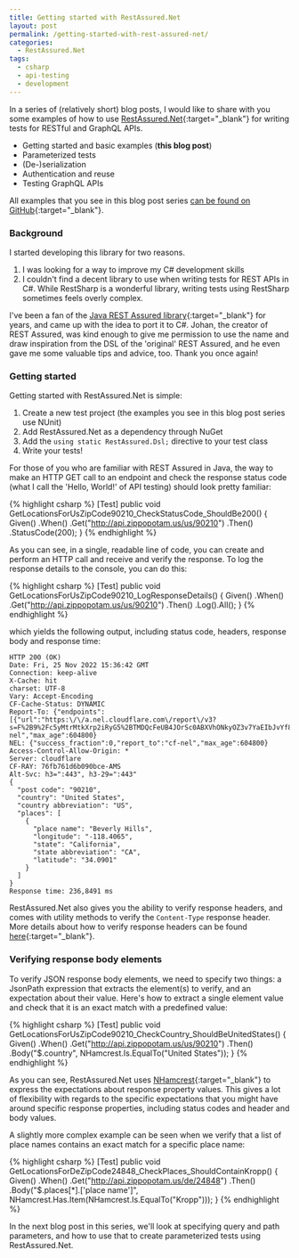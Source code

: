 ```yaml
---
title: Getting started with RestAssured.Net
layout: post
permalink: /getting-started-with-rest-assured-net/
categories:
  - RestAssured.Net
tags:
  - csharp
  - api-testing
  - development
---
```

In a series of (relatively short) blog posts, I would like to share with you some examples of how to use [RestAssured.Net](https://github.com/basdijkstra/rest-assured-net){:target="_blank"} for writing tests for RESTful and GraphQL APIs.

* Getting started and basic examples (**this blog post**)
* Parameterized tests
* (De-)serialization
* Authentication and reuse
* Testing GraphQL APIs

All examples that you see in this blog post series [can be found on GitHub](https://github.com/basdijkstra/rest-assured-net-examples){:target="_blank"}.

### Background
I started developing this library for two reasons.

1. I was looking for a way to improve my C# development skills
2. I couldn't find a decent library to use when writing tests for REST APIs in C#. While RestSharp is a wonderful library, writing tests using RestSharp sometimes feels overly complex.

I've been a fan of the [Java REST Assured library](https://rest-assured.io/){:target="_blank"} for years, and came up with the idea to port it to C#. Johan, the creator of REST Assured, was kind enough to give me permission to use the name and draw inspiration from the DSL of the 'original' REST Assured, and he even gave me some valuable tips and advice, too. Thank you once again!

### Getting started
Getting started with RestAssured.Net is simple:

1. Create a new test project (the examples you see in this blog post series use NUnit)
2. Add RestAssured.Net as a dependency through NuGet
3. Add the `using static RestAssured.Dsl;` directive to your test class
4. Write your tests!

For those of you who are familiar with REST Assured in Java, the way to make an HTTP GET call to an endpoint and check the response status code (what I call the 'Hello, World!' of API testing) should look pretty familiar:

{% highlight csharp %}
[Test]
public void GetLocationsForUsZipCode90210_CheckStatusCode_ShouldBe200()
{
    Given()
    .When()
    .Get("http://api.zippopotam.us/us/90210")
    .Then()
    .StatusCode(200);
}
{% endhighlight %}

As you can see, in a single, readable line of code, you can create and perform an HTTP call and receive and verify the response. To log the response details to the console, you can do this:

{% highlight csharp %}
[Test]
public void GetLocationsForUsZipCode90210_LogResponseDetails()
{
    Given()
    .When()
    .Get("http://api.zippopotam.us/us/90210")
    .Then()
    .Log().All();
}
{% endhighlight %}

which yields the following output, including status code, headers, response body and response time:

```
HTTP 200 (OK)
Date: Fri, 25 Nov 2022 15:36:42 GMT
Connection: keep-alive
X-Cache: hit
charset: UTF-8
Vary: Accept-Encoding
CF-Cache-Status: DYNAMIC
Report-To: {"endpoints":[{"url":"https:\/\/a.nel.cloudflare.com\/report\/v3?s=F%2B9%2Fc5yMtrMtkXrp2iRyG5%2BTMDQcFeUB4JOrSc0ABXVhONkyOZ3v7YaEIbJvYf8%2BISAuIB1hcqM6%2FXduvAewxDqpJgvmSaGELqH6hGYit7Xg86VKOdHNQQvQY0kd0h90T4wcu35VhRKaeztSyd7AAQ%3D%3D"}],"group":"cf-nel","max_age":604800}
NEL: {"success_fraction":0,"report_to":"cf-nel","max_age":604800}
Access-Control-Allow-Origin: *
Server: cloudflare
CF-RAY: 76fb761d6b090bce-AMS
Alt-Svc: h3=":443", h3-29=":443"
{
  "post code": "90210",
  "country": "United States",
  "country abbreviation": "US",
  "places": [
    {
      "place name": "Beverly Hills",
      "longitude": "-118.4065",
      "state": "California",
      "state abbreviation": "CA",
      "latitude": "34.0901"
    }
  ]
}
Response time: 236,8491 ms
```

RestAssured.Net also gives you the ability to verify response headers, and comes with utility methods to verify the `Content-Type` response header. More details about how to verify response headers can be found [here](https://github.com/basdijkstra/rest-assured-net/wiki/Usage-Guide#header-values){:target="_blank"}.

### Verifying response body elements
To verify JSON response body elements, we need to specify two things: a JsonPath expression that extracts the element(s) to verify, and an expectation about their value. Here's how to extract a single element value and check that it is an exact match with a predefined value:

{% highlight csharp %}
[Test]
public void GetLocationsForUsZipCode90210_CheckCountry_ShouldBeUnitedStates()
{
    Given()
    .When()
    .Get("http://api.zippopotam.us/us/90210")
    .Then()
    .Body("$.country", NHamcrest.Is.EqualTo("United States"));
}
{% endhighlight %}

As you can see, RestAssured.Net uses [NHamcrest](https://github.com/nhamcrest/NHamcrest){:target="_blank"} to express the expectations about response property values. This gives a lot of flexibility with regards to the specific expectations that you might have around specific response properties, including status codes and header and body values.

A slightly more complex example can be seen when we verify that a list of place names contains an exact match for a specific place name:

{% highlight csharp %}
[Test]
public void GetLocationsForDeZipCode24848_CheckPlaces_ShouldContainKropp()
{
    Given()
    .When()
    .Get("http://api.zippopotam.us/de/24848")
    .Then()
    .Body("$.places[*].['place name']", NHamcrest.Has.Item(NHamcrest.Is.EqualTo("Kropp")));
}
{% endhighlight %}

In the next blog post in this series, we'll look at specifying query and path parameters, and how to use that to create parameterized tests using RestAssured.Net.